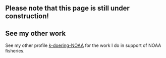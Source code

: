 ## Please note that this page is still under construction!

## See my other work

See my other profile [k-doering-NOAA](https://github.com/k-doering-NOAA) for the work I do in support of NOAA fisheries.
